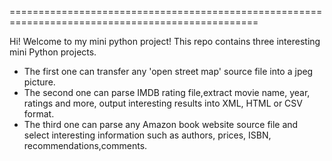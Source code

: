 =================================================================================================

Hi! Welcome to my mini python project!
This repo contains three interesting mini Python projects. 

* The first one can transfer any 'open street map' source file into a jpeg picture. 
* The second one can parse IMDB rating file,extract movie name, year, ratings and more, 
output interesting results into XML, HTML or CSV format. 
* The third one can parse any Amazon book website source file and select interesting 
information such as authors, prices, ISBN, recommendations,comments.